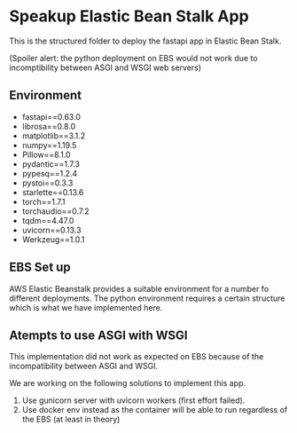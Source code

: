 # Speakup Elastic Bean Stalk App

This is the structured folder to deploy the fastapi app in Elastic Bean Stalk. 

(Spoiler alert: the python deployment on EBS would not work due to incomptibility between ASGI and WSGI web servers)

## Environment
* fastapi==0.63.0
* librosa==0.8.0
* matplotlib==3.1.2
* numpy==1.19.5
* Pillow==8.1.0
* pydantic==1.7.3
* pypesq==1.2.4
* pystoi==0.3.3
* starlette==0.13.6
* torch==1.7.1
* torchaudio==0.7.2
* tqdm==4.47.0
* uvicorn==0.13.3
* Werkzeug==1.0.1

## EBS Set up
AWS Elastic Beanstalk provides a suitable environment for a number fo different deployments.
The python environment requires a certain structure which is what we have implemented here.

## Atempts to use ASGI with WSGI
This implementation did not work as expected on EBS because of the incompatibility between ASGI and WSGI.

We are working on the following solutions to implement this app.
1. Use gunicorn server with uvicorn workers (first effort failed).
2. Use docker env instead as the container will be able to run regardless of the EBS (at least in theory)
